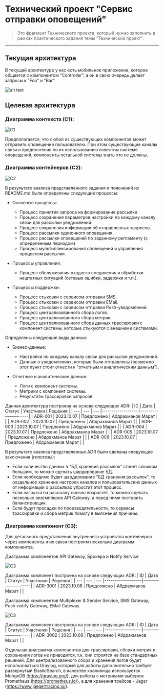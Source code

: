 # Технический проект "Сервис отправки оповещений"

> Это фрагмент Технического проекта, который нужно заполнить в рамках практического задания темы "Технический проект".
---

## Текущая архитектура

В текущей архитектуре у нас есть мобильное приложение, которое общается с компонентом "Controller", а он в свою очередь делает запросы к "Foo" и "Bar".

![alt text](static/current_arch.svg)


## Целевая архитектура

### Диаграмма контекста (C1):
![C1](static/c1.svg)

Предполагается, что любой из существующих компонентов может отправить оповещение пользователю. При этом существующие каналы связи и предпочтения по их использованию известны системе оповещений, компоненты остальной системы знать это не должны.

### Диаграмма контейнеров (C2):
![C2](static/c2.svg)

В результате анализа представленного задания и пояснений из README.md были определены следующие процессы:
- Основные процессы:
    - Процесс принятия запроса на формирование рассылки.
    - Процесс сохранения параметров настройки по каждому каналу связи для рассылки уведомлений.
    - Процесс сохранения информации об отправленных запросов.
    - Процесс рассылки одиночного оповещения.
    - Процесс рассылки оповещений по заданному регламенту (с определенным периодом).
    - Процесс мультиплексирования оповещений и управления процессом рассылки.

- Процессы управления:
    - Процесс обслуживания входного соединения и обработки нештатных ситуаций (сетевые ошибки, задержки и т.п.).

- Процессы поддержки:
    - Процесс стыковки с сервисом отправки SMS.
    - Процесс стыковки с сервисом отправки EMail.
    - Процесс стыковки с сервисом отправки Push-уведомлений.
    - Процесс централизованного сбора логов.
    - Процесс централизованного сбора метрик.
    - Процесс централизованного сбора данных трассировки с компонент системы, которые стыкуются с внешними системами.

Определены следующие виды данных:
- Бизнес-данные:
    - Настройки по каждому каналу связи для рассылки уведомлений.
    - Данные о уведомлениях, которые были отправлены (возможно этот пункт стоит отнести к "отчетным и аналитическим данным").

- Отчетные и аналитические данные.
    - Логи с компонент системы.
    - Метрики с компонент системы.
    - Результаты трассировки запросов.

Данная архитектура построена на основе следующих ADR:
| ID | Дата | Статус | Участники         | Решения             |
| --- | --- | --- |-------------------|---------------------|
| ADR-001 | 2023.10.07 | Предложено | Абдрахманов Марат |  |
| ADR-002 | 2023.10.07 | Предложено | Абдрахманов Марат |  |
| ADR-003 | 2023.10.07 | Предложено | Абдрахманов Марат |  |
| ADR-004 | 2023.10.07 | Предложено | Абдрахманов Марат |  |
| ADR-005 | 2023.10.07 | Предложено | Абдрахманов Марат |  |
| ADR-006 | 2023.10.07 | Предложено | Абдрахманов Марат |  |

В результате анализа представленных ADR были сделаны следующие заключения (гипотезы):
- Если количество данных в "БД хранения рассылок" станет слишком большим, то можно сделать шардирование БД.
- Если необходимо будет шардирование "БД хранения рассылок", то раздельное хранение настроек каналов и пользовательских данных от информации о рассылках упростит этот процесс.
- Если нагрузка на рассылку сильно возрастет, то можно сделать несколько экземпляров API Gateway, а перед ними поставить балансировщик.
- Если будут просадки по производительности, то сервисы трассировки и сбора метрик помогу в выяснения причины.

### Диаграмма компонент (C3):
Для детального представления внутреннего устройства контейнеров через компоненты и их связи построим несколько диаграмм компонентов.

Диаграмма компонентов API Gateway, Брокера и Notify Service

![C3](static/c3_1.svg)

Диаграмма компонент построена на основе следующих ADR:
| ID | Дата | Статус | Участники         | Решения             |
| --- | --- | --- |-------------------|---------------------|
| ADR-3001 | 2023.10.08 | Предложено | Абдрахманов Марат |  |

Диаграмма компонентов Multiplexer & Sender Service, SMS Gateway, Push-notify Gateway, EMail Gateway.

![C3](static/c3_2.svg)

Диаграмма компонент построена на основе следующих ADR:
| ID | Дата | Статус | Участники         | Решения             |
| --- | --- | --- |-------------------|---------------------|
| ADR-3002 | 2023.10.08 | Предложено | Абдрахманов Марат |  |

Отдельная диаграмма компонентов для трассировки, сборки метрик и сохранения логов не приводится, т.к. они строятся на базе стандартных решений. Для централизованного сбора и хранения логов будет использоваться Graylog, который для работы дополнительно требует развернутый ElasticSearch, в качестве хранилища используется MongoDB (https://graylog.org/), для работы с метриками выберем Prometheus (https://prometheus.io/), а для хранения трейсов - Jager (https://www.jaegertracing.io/).